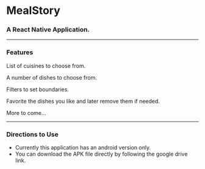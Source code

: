 <h1>MealStory</h1>
<h3>A React Native Application.</h3>

<hr/>

<h3>Features</h3>

<p>List of cuisines to choose from.</p>
<p>A number of dishes to choose from.</p>
<p>Filters to set boundaries.</p>
<p>Favorite the dishes you like and later remove them if needed.</p>
<p>More to come...</p>

<hr/>

<h3>Directions to Use</h3>
<ul>
  <li>Currently this application has an android version only.</li>
  <li>You can download the APK file directly by following the google drive link.</li>
</ul>

